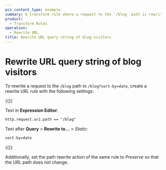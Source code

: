 ```yaml
---
pcx_content_type: example
summary: A transform rule where a request to the `/blog` path is rewritten to `/blog?sort-by=date`.
product:
  - Transform Rules
operation:
  - Rewrite URL
title: Rewrite URL query string of blog visitors
---
```


# Rewrite URL query string of blog visitors

To rewrite a request to the `/blog` path to `/blog?sort-by=date`, create a rewrite URL rule with the following settings:

{{<example>}}

Text in **Expression Editor**:

```txt
http.request.uri.path == "/blog"
```

Text after **Query** > **Rewrite to...** > _Static_:

```txt
sort-by=date
```

{{</example>}}

Additionally, set the path rewrite action of the same rule to _Preserve_ so that the URL path does not change.